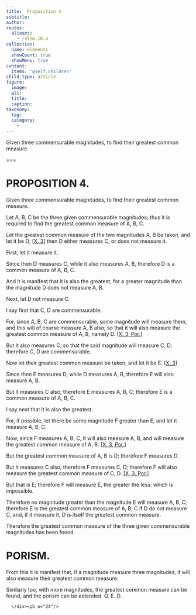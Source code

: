```yaml
---
title:  Proposition 4
subtitle: 
author:
routes:
  aliases:
    - /elem.10.4
collection:
  name: elements
  showCount: true
  showMenu: true
content:
  items: '@self.children'
child_type: article
figure:
  image:
  alt:
  title:
  caption:
taxonomy:
  tag:
  category:
    - 
---
```


<p><hi rend="ital">Given three commensurable magnitudes</hi>, <hi rend="ital">to find their greatest common measure</hi>. </p>

===

<h1>PROPOSITION 4.</h1>
<p><span class="ital">Given three commensurable magnitudes</span>, <span class="ital">to find their greatest common measure</span>. </p>

<p>Let <span class="ital">A</span>, <span class="ital">B</span>, <span class="ital">C</span> be the three given commensurable magnitudes; thus it is required to find the greatest common measure of <span class="ital">A</span>, <span class="ital">B</span>, <span class="ital">C</span>. 
      </p>

<p>Let the greatest common measure of the two magnitudes <span class="ital">A</span>, <span class="ital">B</span> be taken, and let it be <span class="ital">D</span>; [<a href="/elem.10.3">X. 3</a>] then <span class="ital">D</span> either measures <span class="ital">C</span>, or does not measure it. </p>

<p>First, let it measure it. </p>

<p>Since then <span class="ital">D</span> measures <span class="ital">C</span>, while it also measures <span class="ital">A</span>, <span class="ital">B</span>, therefore <span class="ital">D</span> is a common measure of <span class="ital">A</span>, <span class="ital">B</span>, <span class="ital">C</span>. </p>

<p>And it is manifest that it is also the greatest; for a greater magnitude than the magnitude <span class="ital">D</span> does not measure <span class="ital">A</span>, <span class="ital">B</span>. </p>

<p>Next, let <span class="ital">D</span> not measure <span class="ital">C</span>. </p>

<p>I say first that <span class="ital">C</span>, <span class="ital">D</span> are commensurable. </p>

<p>For, since <span class="ital">A</span>, <span class="ital">B</span>, <span class="ital">C</span> are commensurable, some magnitude will measure them, and this will of course measure <span class="ital">A</span>, <span class="ital">B</span> also; so that it will also measure the greatest common measure of <span class="ital">A</span>, <span class="ital">B</span>, namely <span class="ital">D</span>. [<a href="/elem.10.3.p.1">X. 3, Por.</a>] </p>

<p>But it also measures <span class="ital">C</span>; so that the said magnitude will measure <span class="ital">C</span>, <span class="ital">D</span>; therefore <span class="ital">C</span>, <span class="ital">D</span> are commensurable. <pb n="23"/></p>

<p>Now let their greatest common measure be taken, and let it be <span class="ital">E</span>. [<a href="/elem.10.3">X. 3</a>] </p>

<p>Since then <span class="ital">E</span> measures <span class="ital">D</span>, while <span class="ital">D</span> measures <span class="ital">A</span>, <span class="ital">B</span>, therefore <span class="ital">E</span> will also measure <span class="ital">A</span>, <span class="ital">B</span>. </p>

<p>But it measures <span class="ital">C</span> also; therefore <span class="ital">E</span> measures <span class="ital">A</span>, <span class="ital">B</span>, <span class="ital">C</span>; therefore <span class="ital">E</span> is a common measure of <span class="ital">A</span>, <span class="ital">B</span>, <span class="ital">C</span>. </p>

<p>I say next that it is also the greatest. </p>

<p>For, if possible, let there be some magnitude <span class="ital">F</span> greater than <span class="ital">E</span>, and let it measure <span class="ital">A</span>, <span class="ital">B</span>, <span class="ital">C</span>. </p>

<p>Now, since <span class="ital">F</span> measures <span class="ital">A</span>, <span class="ital">B</span>, <span class="ital">C</span>, it will also measure <span class="ital">A</span>, <span class="ital">B</span>, and will measure the greatest common measure of <span class="ital">A</span>, <span class="ital">B</span>. [<a href="/elem.10.3.p.1">X. 3, Por.</a>] </p>

<p>But the greatest common measure of <span class="ital">A</span>, <span class="ital">B</span> is <span class="ital">D</span>; therefore <span class="ital">F</span> measures <span class="ital">D</span>. </p>

<p>But it measures <span class="ital">C</span> also; therefore <span class="ital">F</span> measures <span class="ital">C</span>, <span class="ital">D</span>; therefore <span class="ital">F</span> will also measure the greatest common measure of <span class="ital">C</span>, <span class="ital">D</span>. [<a href="/elem.10.3.p.1">X. 3, Por.</a>] </p>

<p>But that is <span class="ital">E</span>; therefore <span class="ital">F</span> will measure <span class="ital">E</span>, the greater the less: which is impossible. </p>

<p>Therefore no magnitude greater than the magnitude <span class="ital">E</span> will measure <span class="ital">A</span>, <span class="ital">B</span>, <span class="ital">C</span>; therefore <span class="ital">E</span> is the greatest common measure of <span class="ital">A</span>, <span class="ital">B</span>, <span class="ital">C</span> if <span class="ital">D</span> do not measure <span class="ital">C</span>, and, if it measure it, <span class="ital">D</span> is itself the greatest common measure. </p>

<p>Therefore the greatest common measure of the three given commensurable magnitudes has been found. </p>
<div id="elem.10.4.p.1" class="porism">
       <h1>PORISM.</h1>
       
<p>From this it is manifest that, if a magnitude measure three magnitudes, it will also measure their greatest common measure. </p>

       
<p>Similarly too, with more magnitudes, the greatest common measure can be found, and the porism can be extended. Q. E. D.</p>

      </div><pb n="24"/>
